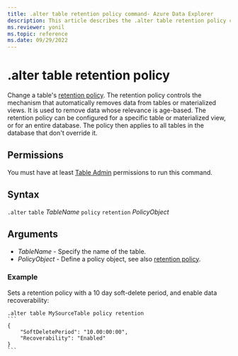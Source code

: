 ```yaml
---
title: .alter table retention policy command- Azure Data Explorer
description: This article describes the .alter table retention policy command in Azure Data Explorer.
ms.reviewer: yonil
ms.topic: reference
ms.date: 09/29/2022
---
```

# .alter table retention policy

Change a table's [retention policy](retentionpolicy.md). The retention policy controls the mechanism that automatically removes data from tables or materialized views. It is used to remove data whose relevance is age-based. The retention policy can be configured for a specific table or materialized view, or for an entire database. The policy then applies to all tables in the database that don't override it.

## Permissions

You must have at least [Table Admin](access-control/role-based-access-control.md) permissions to run this command.

## Syntax

`.alter` `table` *TableName* `policy` `retention` *PolicyObject*

## Arguments

- *TableName* - Specify the name of the table.  
- *PolicyObject* - Define a policy object, see also  [retention policy](retentionpolicy.md).

### Example

Sets a retention policy with a 10 day soft-delete period, and enable data recoverability:

````kusto
.alter table MySourceTable policy retention
```
{
    "SoftDeletePeriod": "10.00:00:00",
    "Recoverability": "Enabled"
}
```
````
